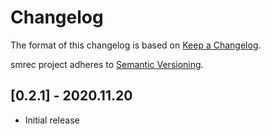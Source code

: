 # Changelog

The format of this changelog is based on
[Keep a Changelog](https://keepachangelog.com/en/1.0.0/).

smrec project adheres to
[Semantic Versioning](https://semver.org/spec/v2.0.0.html).

<!-- ## Unreleased

### Changed

## [x.x.x] <date>

### Added

#### Summary per area

- Flat list

### Changed

#### Summary per area

- Flat list

### Removed

#### Removed thing or area

- Declaration
  - The reason
  - See https://github.com/koto-lang/koto/issues/201 for removal rationale.

### Fixed

- Topic
  - Details -->

## [0.2.1] - 2020.11.20

- Initial release
